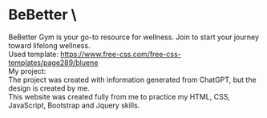 # BeBetter \
 BeBetter Gym is your go-to resource for  wellness. Join  to start your journey toward lifelong wellness. \
 Used  template: https://www.free-css.com/free-css-templates/page289/bluene \
 My project: \
The  project was created with information generated from ChatGPT, but the  design is created by me. \
This website was created fully from me to practice my HTML, CSS, JavaScript, Bootstrap and Jquery skills. 

